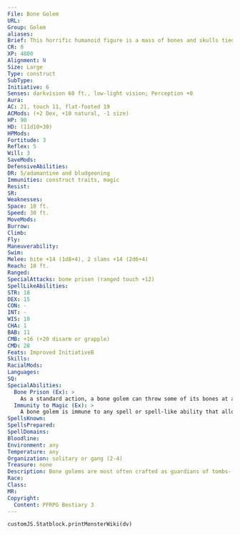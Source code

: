 ```yaml
---
File: Bone Golem
URL: 
Group: Golem
aliases: 
Brief: This horrific humanoid figure is a mass of bones and skulls tied together with slick ropes of sinew.
CR: 8
XP: 4800
Alignment: N
Size: Large
Type: construct
SubType: 
Initiative: 6
Senses: darkvision 60 ft., low-light vision; Perception +0
Aura: 
AC: 21, touch 11, flat-footed 19
ACMods: (+2 Dex, +10 natural, -1 size)
HP: 90
HD: (11d10+30)
HPMods: 
Fortitude: 3
Reflex: 5
Will: 3
SaveMods: 
DefensiveAbilities: 
DR: 5/adamantine and bludgeoning
Immunities: construct traits, magic
Resist: 
SR: 
Weaknesses: 
Space: 10 ft.
Speed: 30 ft.
MoveMods: 
Burrow: 
Climb: 
Fly: 
Maneuverability: 
Swim: 
Melee: bite +14 (1d8+4), 2 slams +14 (2d6+4)
Reach: 10 ft.
Ranged: 
SpecialAttacks: bone prison (ranged touch +12)
SpellLikeAbilities: 
STR: 18
DEX: 15
CON: -
INT: -
WIS: 10
CHA: 1
BAB: 11
CMB: +16 (+20 disarm or grapple)
CMD: 28
Feats: Improved InitiativeB
Skills: 
RacialMods: 
Languages: 
SQ: 
SpecialAbilities:
  Bone Prison (Ex): >
    As a standard action, a bone golem can throw some of its bones at a creature within 30 feet-it must make a ranged touch attack to hit. These bones magically duplicate and form a cage surrounding struck creatures. Each round, the cage makes a combat maneuver check to deal the golem's slam damage, using the golem's CMB. If the check fails, the target is still trapped but takes no damage. The target can escape the grapple normally, or can break out of the bones by dealing 15 points of damage to the prison, which has the same AC, DR, and saves as the bone golem itself. Damage to the prison has no effect on the golem. The golem can only have one bone prison active at a time. If it wishes to create a second one, it (or some other creature) must first destroy the existing one.
  Immunity to Magic (Ex): >
    A bone golem is immune to any spell or spell-like ability that allows spell resistance. In addition, certain spells and abilities function differently against the creature, as noted below.  • Magical effects that heal living creatures slow a bone golem (as the slow spell) for 1d4 rounds (no save).  • A magical attack that deals negative energy damage breaks any slow effect on the golem and heals 1 point of damage for every 3 points of damage the attack would otherwise deal. If the healing would cause the golem to exceed its full normal hit points, it gains any excess as temporary hit points. A bone golem gets no saving throw against attacks that deal negative energy damage.  • A raise dead, resurrection, or true resurrection spell negates its DR and immunity to magic for 1 minute.
SpellsKnown: 
SpellsPrepared: 
SpellDomains: 
Bloodline: 
Environment: any
Temperature: any
Organization: solitary or gang (2-4)
Treasure: none
Description: Bone golems are most often crafted as guardians of tombs- and sometimes formed from the very corpses they guard.  Construction  The golem's body consists of bones from at least a dozen Medium or larger skeletons. The bones must be treated with oils and shellac worth 1,000 gp.  BONE GOLEM  CL 9th; Price 41,000 gp  Construction  Requirements Craft Construct, geas/quest, limited wish, telekinesis, and either animate dead or animate objects, creator must be at least caster level 9th; Skill Craft (sculpture) or Heal DC 15; Cost 21,000 gp
Race: 
Class: 
MR: 
Copyright:
  Content: PFRPG Bestiary 3
---
```

```dataviewjs
customJS.Statblock.printMonsterWiki(dv)
```
